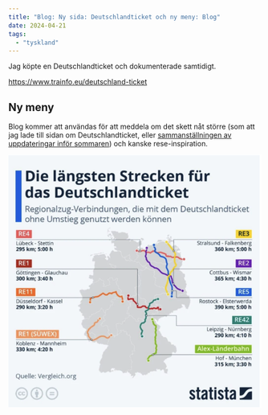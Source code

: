 ```yaml
---
title: "Blog: Ny sida: Deutschlandticket och ny meny: Blog"
date: 2024-04-21
tags: 
  - "tyskland"
---
```


Jag köpte en Deutschlandticket och dokumenterade samtidigt.

https://www.trainfo.eu/deutschland-ticket

## Ny meny

Blog kommer att användas för att meddela om det skett nåt större (som att jag lade till sidan om Deutschlandticket, eller [sammanställningen av uppdateringar inför sommaren](https://www.trainfo.eu/2024/04/16/infor-sommaren-2024/)) och kanske rese-inspiration.

![](images/ny-sida-deutschlandticket_1.png?w=643)
